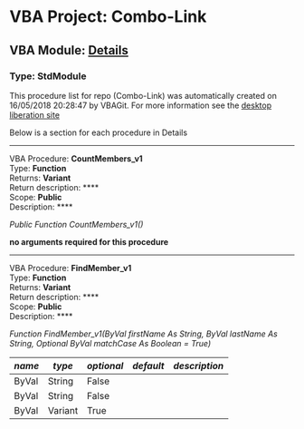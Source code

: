 # VBA Project: **Combo-Link**
## VBA Module: **[Details](/scripts/Details.vba "source is here")**
### Type: StdModule  

This procedure list for repo (Combo-Link) was automatically created on 16/05/2018 20:28:47 by VBAGit.
For more information see the [desktop liberation site](http://ramblings.mcpher.com/Home/excelquirks/drivesdk/gettinggithubready "desktop liberation")

Below is a section for each procedure in Details

---
VBA Procedure: **CountMembers_v1**  
Type: **Function**  
Returns: **Variant**  
Return description: ****  
Scope: **Public**  
Description: ****  

*Public Function CountMembers_v1()*  

**no arguments required for this procedure**


---
VBA Procedure: **FindMember_v1**  
Type: **Function**  
Returns: **Variant**  
Return description: ****  
Scope: **Public**  
Description: ****  

*Function FindMember_v1(ByVal firstName As String, ByVal lastName As String, Optional ByVal matchCase As Boolean = True)*  

*name*|*type*|*optional*|*default*|*description*
---|---|---|---|---
ByVal|String|False||
ByVal|String|False||
ByVal|Variant|True||
